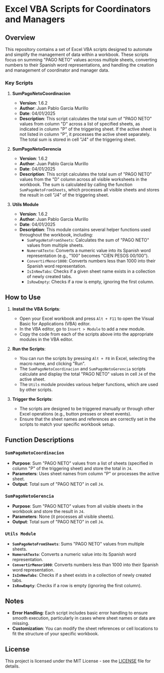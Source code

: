 # Excel VBA Scripts for Coordinators and Managers

## Overview

This repository contains a set of Excel VBA scripts designed to automate and simplify the management of data within a workbook. These scripts focus on summing "PAGO NETO" values across multiple sheets, converting numbers to their Spanish word representations, and handling the creation and management of coordinator and manager data.

### Key Scripts

1. **SumPagoNetoCoordinacion**

   - **Version**: 1.6.2
   - **Author**: Juan Pablo Garcia Murillo
   - **Date**: 04/01/2025
   - **Description**: This script calculates the total sum of "PAGO NETO" values from column "D" across a list of specified sheets, as indicated in column "P" of the triggering sheet. If the active sheet is not listed in column "P", it processes the active sheet separately. The total sum is stored in cell "J4" of the triggering sheet.

2. **SumPagoNetoGerencia**

   - **Version**: 1.6.2
   - **Author**: Juan Pablo Garcia Murillo
   - **Date**: 04/01/2025
   - **Description**: This script calculates the total sum of "PAGO NETO" values from the "D" column across all visible worksheets in the workbook. The sum is calculated by calling the function `SumPagoNetoFromSheets`, which processes all visible sheets and stores the result in cell "J4" of the triggering sheet.

3. **Utils Module**
   - **Version**: 1.6.2
   - **Author**: Juan Pablo Garcia Murillo
   - **Date**: 04/01/2025
   - **Description**: This module contains several helper functions used throughout the workbook, including:
     - `SumPagoNetoFromSheets`: Calculates the sum of "PAGO NETO" values from multiple sheets.
     - `NumeroATexto`: Converts a numeric value into its Spanish word representation (e.g., "100" becomes "CIEN PESOS 00/100").
     - `ConvertirMenor1000`: Converts numbers less than 1000 into their Spanish word representation.
     - `IsInNewTabs`: Checks if a given sheet name exists in a collection of newly created tabs.
     - `IsRowEmpty`: Checks if a row is empty, ignoring the first column.

## How to Use

1. **Install the VBA Scripts**:

   - Open your Excel workbook and press `Alt + F11` to open the Visual Basic for Applications (VBA) editor.
   - In the VBA editor, go to `Insert > Module` to add a new module.
   - Copy the code from each of the scripts above into the appropriate modules in the VBA editor.

2. **Run the Scripts**:

   - You can run the scripts by pressing `Alt + F8` in Excel, selecting the macro name, and clicking "Run".
   - The `SumPagoNetoCoordinacion` and `SumPagoNetoGerencia` scripts calculate and display the total "PAGO NETO" values in cell `J4` of the active sheet.
   - The `Utils` module provides various helper functions, which are used by other scripts.

3. **Trigger the Scripts**:
   - The scripts are designed to be triggered manually or through other Excel operations (e.g., button presses or sheet events).
   - Ensure that the sheet names and references are correctly set in the scripts to match your specific workbook setup.

## Function Descriptions

### `SumPagoNetoCoordinacion`

- **Purpose**: Sum "PAGO NETO" values from a list of sheets (specified in column "P" of the triggering sheet) and store the total in `J4`.
- **Parameters**: Uses sheet names from column "P" or processes the active sheet.
- **Output**: Total sum of "PAGO NETO" in cell `J4`.

### `SumPagoNetoGerencia`

- **Purpose**: Sum "PAGO NETO" values from all visible sheets in the workbook and store the result in `J4`.
- **Parameters**: None (it processes all visible sheets).
- **Output**: Total sum of "PAGO NETO" in cell `J4`.

### `Utils Module`

- **`SumPagoNetoFromSheets`**: Sums "PAGO NETO" values from multiple sheets.
- **`NumeroATexto`**: Converts a numeric value into its Spanish word representation.
- **`ConvertirMenor1000`**: Converts numbers less than 1000 into their Spanish word representation.
- **`IsInNewTabs`**: Checks if a sheet exists in a collection of newly created tabs.
- **`IsRowEmpty`**: Checks if a row is empty (ignoring the first column).

## Notes

- **Error Handling**: Each script includes basic error handling to ensure smooth execution, particularly in cases where sheet names or data are missing.
- **Customization**: You can modify the sheet references or cell locations to fit the structure of your specific workbook.

## License

This project is licensed under the MIT License - see the [LICENSE](LICENSE) file for details.

